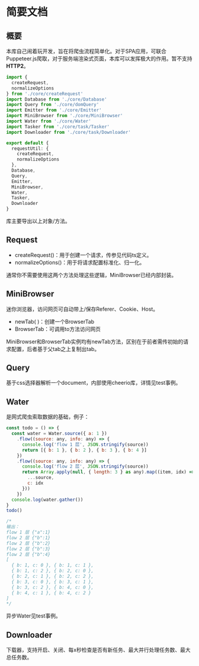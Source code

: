# 简要文档

## 概要

本库自己闹着玩开发，旨在将爬虫流程简单化。对于SPA应用，可联合Puppeteer.js爬取，对于服务端渲染式页面，本库可以发挥极大的作用。暂不支持**HTTP2**。

```typescript
import {
  createRequest,
  normalizeOptions
} from './core/createRequest'
import Database from './core/Database'
import Query from './core/domQuery'
import Emitter from './core/Emitter'
import MiniBrowser from './core/MiniBrowser'
import Water from './core/Water'
import Tasker from './core/task/Tasker'
import Downloader from './core/task/Downloader'

export default {
  requestUtil: {
    createRequest,
    normalizeOptions
  },
  Database,
  Query,
  Emitter,
  MiniBrowser,
  Water,
  Tasker,
  Downloader
}
```

库主要导出以上对象/方法。

## Request

* createRequest()：用于创建一个请求，传参见代码ts定义。
* normalizeOptions()：用于将请求配置标准化、归一化。

通常你不需要使用这两个方法处理这些逻辑，MiniBrowser已经内部封装。

## MiniBrowser

迷你浏览器，访问网页可自动带上/保存Referer、Cookie、Host。

* newTab( )：创建一个BrowserTab
* BrowserTab：可调用to方法访问网页

MiniBrowser和BrowserTab实例均有newTab方法，区别在于前者需传初始的请求配置，后者基于父tab之上复制出tab。

## Query

基于css选择器解析一个document，内部使用cheerio库，详情见test事例。

## Water

是网式爬虫索取数据的基础，例子：

```js
const todo = () => {
  const water = Water.source({ a: 1 })
    .flow((source: any, info: any) => {
      console.log('flow 1 层', JSON.stringify(source))
      return [{ b: 1 }, { b: 2 }, { b: 3 }, { b: 4 }]
    })
    .flow((source: any, info: any) => {
      console.log('flow 2 层', JSON.stringify(source))
      return Array.apply(null, { length: 3 } as any).map((item, idx) => ({
        ...source,
        c: idx
      }))
    })
  console.log(water.gather())
}
todo()

/*
输出：
flow 1 层 {"a":1}
flow 2 层 {"b":1}
flow 2 层 {"b":2}
flow 2 层 {"b":3}
flow 2 层 {"b":4}
[
  { b: 1, c: 0 }, { b: 1, c: 1 },
  { b: 1, c: 2 }, { b: 2, c: 0 },
  { b: 2, c: 1 }, { b: 2, c: 2 },
  { b: 3, c: 0 }, { b: 3, c: 1 },
  { b: 3, c: 2 }, { b: 4, c: 0 },
  { b: 4, c: 1 }, { b: 4, c: 2 }
]
*/
```

异步Water见test事例。

## Downloader

下载器，支持开启、关闭、每x秒检查是否有新任务、最大并行处理任务数、最大总任务数。

